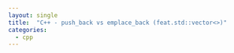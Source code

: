 ```yaml
---
layout: single
title:  "C++ - push_back vs emplace_back (feat.std::vector<>)"
categories:
  - cpp
---
```


<!--
---

### push_back()
---

[push_back - MSDN](https://learn.microsoft.com/ko-kr/cpp/standard-library/vector-class?view=msvc-170#push_back)

[emplace_back - MSDN](https://learn.microsoft.com/ko-kr/cpp/standard-library/vector-class?view=msvc-170#emplace_back)

std::vector<>의 push_back()와 emplace_back()은 둘 다 벡터 끝에 요소를 추가하는 함수이다.

비슷한 동작을 하지만, 여기에는 중요한 차이점이 있다.

```c++
#include <iostream>
#include <vector>

using namespace std;

class Student
{
public:
	string name;
	int age;

public:
	Student()
	{
		std::cout << "인자 없는 기본 생성자" << std::endl;
	}
	Student(string n, int a)
	{
		std::cout << "인자 있는 기본 생성자" << std::endl;
	}
	Student(const Student& s)
	{
		std::cout << "복사 생성자" << std::endl;
	}
	/*
	Student(const Student&& s)
	{
		std::cout << "이동 생성자" << std::endl;
	}
	*/
	~Student()
	{
		std::cout << "소멸자" << std::endl;
	}
};

int main()
{
	std::vector<Student> myVector;
	myVector.reserve(2);

	myVector.push_back(Student("페이커", 27));

	cout << "======================================================" << endl;

	myVector.emplace_back("데프트", 27);

	cout << "======================================================" << endl;

	return 0;
}
```

![](/assets/images/cpp_push_back.png)

push_back()을 한 경우

1. 임시객체 생성자가 호출되며, 스택 영역에 할당된다.
2. 복사 생성자 or 이동 생성자를 톻애 만들어져 있는 임시객체를 본뜬 또 하나의 임시 객체가 만들어진다.
3. 생성된 요소를 벡터 컨테이너 끝에 추가한다.
4. 1번의 임시 객체가 소멸된다.

-->